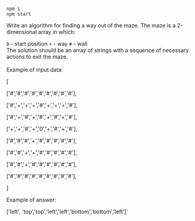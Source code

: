 `npm i` <br>
`npm start`

Write an algorithm for finding a way out of the maze. The maze is a 2-dimensional array in which:

`0` - start position
`+` - way
`#` - wall
<br>The solution should be an array of strings with a sequence of necessary actions to exit the maze.<br>
<br>Example of input data:

[

  ['#','#','#','#','#','#','#','#','#'],

  ['#','+','+','+','#','+','+','+','#'],

  ['#','+','#','+','#','+','#','+','#'],

  ['+','+','#','+','0','+','#','+','#'],

  ['#','#','#','+','#','#','#','#','#'],

  ['#','#','+','+','#','#','#','#','#'],

  ['#','#','+','#','#','#','#','#','#'],

  ['#','#','#','#','#','#','#','#','#'],

] 


Example of answer: 

['left', 'top','top','left','left','bottom','bottom','left']`
